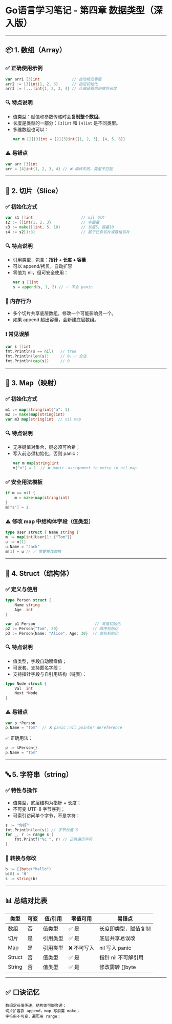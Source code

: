 
# Go语言学习笔记 - 第四章 数据类型（深入版）

---

## 📦 1. 数组（Array）

### ✅ 正确使用示例

```go
var arr1 [3]int              // 自动填充零值
arr2 := [3]int{1, 2, 3}      // 指定初始化
arr3 := [...]int{1, 2, 3, 4} // 让编译器自动推导长度
```

### 🔍 特点说明

- 值类型：赋值和参数传递时会**复制整个数组**。
- 长度是类型的一部分：`[3]int` 和 `[4]int` 是不同类型。
- 多维数组也可以：
  ```go
  var m [2][3]int = [2][3]int{{1, 2, 3}, {4, 5, 6}}
  ```

### ⚠️ 易错点

```go
var arr [3]int
arr = [4]int{1, 2, 3, 4} // ❌ 编译失败，类型不匹配
```

---

## 🧩 2. 切片（Slice）

### ✅ 初始化方式

```go
var s1 []int                     // nil 切片
s2 := []int{1, 2, 3}             // 字面量
s3 := make([]int, 5, 10)         // 长度5，容量10
s4 := s2[1:3]                    // 基于已有切片或数组切片
```

### 🔍 特点说明

- 引用类型，包含：**指针 + 长度 + 容量**
- 可以 append/拷贝，自动扩容
- 零值为 nil，但可安全使用：
  ```go
  var s []int
  s = append(s, 1, 2) // ✅ 不会 panic
  ```

### 🧠 内存行为

- 多个切片共享底层数组，修改一个可能影响另一个。
- 如果 append 超出容量，会新建底层数组。

### ❗ 常见误解

```go
var s []int
fmt.Println(s == nil)   // true
fmt.Println(len(s))     // 0，✅ 合法
fmt.Println(cap(s))     // 0
```

---

## 🔑 3. Map（映射）

### ✅ 初始化方式

```go
m1 := map[string]int{"a": 1}
m2 := make(map[string]int)
var m3 map[string]int  // nil map
```

### 🔍 特点说明

- 无序键值对集合，键必须可哈希；
- 写入前必须初始化，否则 panic：
  ```go
  var m map[string]int
  m["x"] = 1  // ❌ panic：assignment to entry in nil map
  ```

### ✅ 安全用法模板

```go
if m == nil {
    m = make(map[string]int)
}
m["a"] = 1
```

### ⚠️ 修改 map 中结构体字段（值类型）

```go
type User struct { Name string }
m := map[int]User{1: {"Tom"}}
u := m[1]
u.Name = "Jack"
m[1] = u // ✅ 需要整体替换
```

---

## 🧱 4. Struct（结构体）

### ✅ 定义与使用

```go
type Person struct {
    Name string
    Age  int
}

var p1 Person                          // 零值初始化
p2 := Person{"Tom", 20}               // 顺序初始化
p3 := Person{Name: "Alice", Age: 30}  // 命名初始化
```

### 🔍 特点说明

- 值类型，字段自动赋零值；
- 可嵌套、支持匿名字段；
- 支持指针字段与自引用结构（链表）：

```go
type Node struct {
    Val  int
    Next *Node
}
```

### ⚠️ 易错点

```go
var p *Person
p.Name = "Tom"  // ❌ panic：nil pointer dereference
```

✅ 正确用法：

```go
p := &Person{}
p.Name = "Tom"
```

---

## 🔤 5. 字符串（string）

### ✅ 特性与操作

- 值类型，底层结构为指针 + 长度；
- 不可变 UTF-8 字节序列；
- 可索引访问单个字节，不是字符：

```go
s := "你好"
fmt.Println(len(s)) // 字节长度 6
for _, r := range s {
    fmt.Printf("%c ", r) // 正确遍历字符
}
```

### 🔄 转换与修改

```go
b := []byte("hello")
b[0] = 'H'
s := string(b)
```

---

## 📊 总结对比表

| 类型     | 可变 | 值/引用 | 零值可用 | 易错点 |
|----------|------|----------|-----------|---------|
| 数组     | 否   | 值类型   | ✅ 是      | 长度即类型，赋值复制 |
| 切片     | 是   | 引用类型 | ✅ 是      | 底层共享易误改 |
| Map      | 是   | 引用类型 | ❌ 不可写入 | nil 写入 panic |
| Struct   | 否   | 值类型   | ✅ 是      | 指针 nil 不可解引用 |
| String   | 否   | 值类型   | ✅ 是      | 修改需转 []byte |

---

## ✅ 口诀记忆

```
数组定长值传递，结构体可嵌套递；
切片扩容靠 append，map 写前需 make；
字符串不可变，遍历用 range；
```
